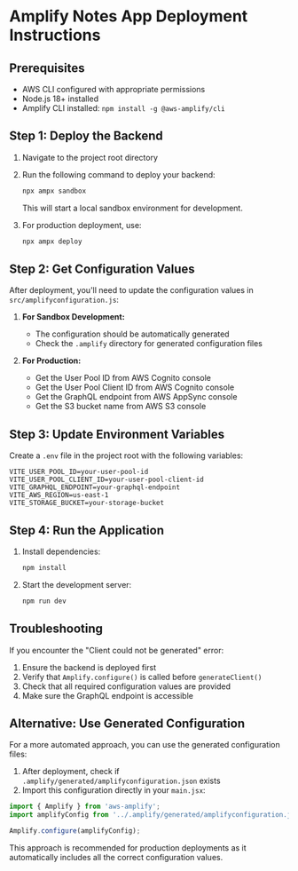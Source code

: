 # Amplify Notes App Deployment Instructions

## Prerequisites
- AWS CLI configured with appropriate permissions
- Node.js 18+ installed
- Amplify CLI installed: `npm install -g @aws-amplify/cli`

## Step 1: Deploy the Backend

1. Navigate to the project root directory
2. Run the following command to deploy your backend:
   ```bash
   npx ampx sandbox
   ```
   This will start a local sandbox environment for development.

3. For production deployment, use:
   ```bash
   npx ampx deploy
   ```

## Step 2: Get Configuration Values

After deployment, you'll need to update the configuration values in `src/amplifyconfiguration.js`:

1. **For Sandbox Development:**
   - The configuration should be automatically generated
   - Check the `.amplify` directory for generated configuration files

2. **For Production:**
   - Get the User Pool ID from AWS Cognito console
   - Get the User Pool Client ID from AWS Cognito console  
   - Get the GraphQL endpoint from AWS AppSync console
   - Get the S3 bucket name from AWS S3 console

## Step 3: Update Environment Variables

Create a `.env` file in the project root with the following variables:

```env
VITE_USER_POOL_ID=your-user-pool-id
VITE_USER_POOL_CLIENT_ID=your-user-pool-client-id
VITE_GRAPHQL_ENDPOINT=your-graphql-endpoint
VITE_AWS_REGION=us-east-1
VITE_STORAGE_BUCKET=your-storage-bucket
```

## Step 4: Run the Application

1. Install dependencies:
   ```bash
   npm install
   ```

2. Start the development server:
   ```bash
   npm run dev
   ```

## Troubleshooting

If you encounter the "Client could not be generated" error:

1. Ensure the backend is deployed first
2. Verify that `Amplify.configure()` is called before `generateClient()`
3. Check that all required configuration values are provided
4. Make sure the GraphQL endpoint is accessible

## Alternative: Use Generated Configuration

For a more automated approach, you can use the generated configuration files:

1. After deployment, check if `.amplify/generated/amplifyconfiguration.json` exists
2. Import this configuration directly in your `main.jsx`:

```javascript
import { Amplify } from 'aws-amplify';
import amplifyConfig from '../.amplify/generated/amplifyconfiguration.json';

Amplify.configure(amplifyConfig);
```

This approach is recommended for production deployments as it automatically includes all the correct configuration values.
